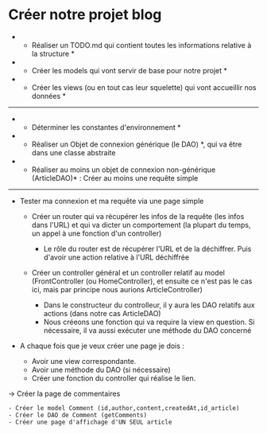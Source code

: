 # Créer notre projet blog

- * Réaliser un TODO.md qui contient toutes les informations relative à la structure *
- * Créer les models qui vont servir de base pour notre projet *
- * Créer les views (ou en tout cas leur squelette) qui vont accueillir nos données *

---

- * Déterminer les constantes d'environnement *
- * Réaliser un Objet de connexion générique (le DAO) *, qui va être dans une classe abstraite 
- * Réaliser au moins un objet de connexion non-générique (ArticleDAO)* : Créer au moins une requête simple

---

- Tester ma connexion et ma requête via une page simple

    - Créer un router qui va récupérer les infos de la requête (les infos dans l'URL) et qui va dicter un comportement (la plupart du temps, un appel à une fonction d'un controller)
        - Le rôle du router est de récupérer l'URL et de la déchiffrer. Puis d'avoir une action relative à l'URL déchiffrée

    - Créer un controller général et un controller relatif au model (FrontController (ou HomeController), et ensuite ce n'est pas le cas ici, mais par principe nous aurions ArticleController)
        - Dans le constructeur du controlleur, il y aura les DAO relatifs aux actions (dans notre cas ArticleDAO)
        - Nous créeons une fonction qui va require la view en question. Si nécessaire, il va aussi exécuter une méthode du DAO concerné 

- A chaque fois que je veux créer une page je dois :
    - Avoir une view correspondante.
    - Avoir une méthode du DAO (si nécessaire)
    - Créer une fonction du controller qui réalise le lien.

-> Créer la page de commentaires

    - Créer le model Comment (id,author,content,createdAt,id_article)
    - Créer le DAO de Comment (getComments)
    - Créer une page d'affichage d'UN SEUL article




